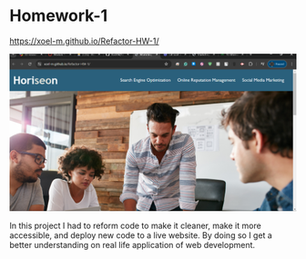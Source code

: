 # Homework-1

https://xoel-m.github.io/Refactor-HW-1/

![alt text](image.png)

In this project I had to reform code to make it cleaner, make it more accessible, and deploy new code to a live website. By doing so I get a better understanding on real life application of web development.